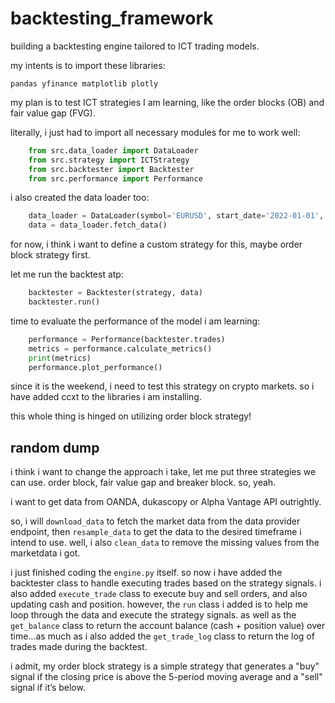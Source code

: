 # backtesting_framework
building a backtesting engine tailored to ICT trading models.

my intents is to import these libraries:

`pandas
yfinance
matplotlib
plotly`

my plan is to test ICT strategies I am learning, like the order blocks (OB) and fair value gap (FVG).

literally, i just had to import all necessary modules for me to work well:

```python
    from src.data_loader import DataLoader
    from src.strategy import ICTStrategy
    from src.backtester import Backtester
    from src.performance import Performance
```

i also created the data loader too:
```python
    data_loader = DataLoader(symbol='EURUSD', start_date='2022-01-01', end_date='2023-01-01')
    data = data_loader.fetch_data()
```

for now, i think i want to define a custom strategy for this, maybe order block strategy first.

let me run the backtest atp:
```python
    backtester = Backtester(strategy, data)
    backtester.run()
```

time to evaluate the performance of the model i am learning:
```python
    performance = Performance(backtester.trades)
    metrics = performance.calculate_metrics()
    print(metrics)
    performance.plot_performance()
```

since it is the weekend, i need to test this strategy on crypto markets. so i have added ccxt to the libraries i am installing.

this whole thing is hinged on utilizing order block strategy!

## random dump

i think i want to change the approach i take, let me put three strategies we can use. order block, fair value gap and breaker block. so, yeah.

i want to get data from OANDA, dukascopy or Alpha Vantage API outrightly.

so, i will `download_data` to fetch the market data from the data provider endpoint, then `resample_data` to get the data to the desired timeframe i intend to use. well, i also `clean_data` to remove the missing values from the marketdata i got.

i just finished coding the `engine.py` itself. so now i have added the backtester class to handle executing trades based on the strategy signals. i also added `execute_trade` class to execute buy and sell orders, and also updating cash and position. however, the `run` class i added is to help me loop through the data and execute the strategy signals. as well as the  `get_balance` class to return the account balance (cash + position value) over time...as much as i also added the `get_trade_log` class to return the log of trades made during the backtest.

i admit, my order block strategy is a simple strategy that generates a "buy" signal if the closing price is above the 5-period moving average and a "sell" signal if it’s below.